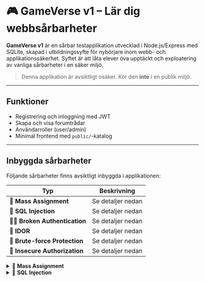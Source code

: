 # 🎮 GameVerse v1 – Lär dig webbsårbarheter

**GameVerse v1** är en sårbar testapplikation utvecklad i Node.js/Express med SQLite, skapad i utbildningssyfte för nybörjare inom webb- och applikationssäkerhet. Syftet är att låta elever öva upptäckt och exploatering av vanliga sårbarheter i en säker miljö.

> Denna applikation är avsiktligt osäker. Kör den **inte** i en publik miljö.

---

## Funktioner

- Registrering och inloggning med JWT
- Skapa och visa forumtrådar
- Användarroller (user/admin)
- Minimal frontend med `public/`-katalog

---

##  Inbyggda sårbarheter

Följande sårbarheter finns avsiktligt inbyggda i applikationen:

| Typ                             | Beskrivning |
|----------------------------------|-------------|
| 🔐 **Mass Assignment**           | Se detaljer nedan |
| 🛑 **SQL Injection**             | Se detaljer nedan |
| 🕵️‍♂️ **Broken Authentication**  | Se detaljer nedan |
| 🚫 **IDOR**                     | Se detaljer nedan |
| 🧱 **Brute-force Protection**    | Se detaljer nedan |
| 🚨 **Insecure Authorization**   | Se detaljer nedan |

<details>
<summary>🔐 <strong>Mass Assignment</strong></summary>

Vid registrering går det att specificera `role`, vilket gör att man kan skapa admin-användare. Dock har detta ingen effekt om rollbaserad åtkomst inte används rätt.

</details>

<details>
<summary>🛑 <strong>SQL Injection</strong></summary>

Login använder icke-parameteriserade SQL-queries:

```sql
SELECT * FROM users WHERE username = 'användare' AND password = 'lösenord'

</details> <details> <summary>🕵️‍♂️ <strong>Broken Authentication</strong></summary>

JWT-token signeras med en hårdkodad och svag nyckel (supersecretkey), vilket gör den sårbar för bruteforce.
</details> <details> <summary>🚫 <strong>IDOR</strong></summary>

Alla användare kan ta bort trådar via /threads/:id, oavsett om de äger tråden eller inte.
</details> <details> <summary>🧱 <strong>Brute-force Protection</strong></summary>

Det finns inget skydd mot upprepade inloggningsförsök – ingen rate limiting, CAPTCHA eller lockout.
</details> <details> <summary>🚨 <strong>Insecure Authorization</strong></summary>

Vid trådskapande används username från klienten istället för att hämta det från den autentiserade JWT-token. Det möjliggör att t.ex. skapa trådar som annan användare.
</details> ```

---

##  Kom igång

### Kör med Node.js (lokalt)

```bash
git clone <repo-url>
cd gameverse
npm install
node server.js
Gå in på http://localhost:3300
```

### Kör med Docker

```Bash
docker build -t gameverse .
docker run -p 3300:3300 gameverse
Gå in på http://localhost:3300
```
